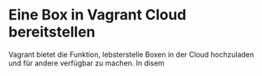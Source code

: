 # Eine Box in Vagrant Cloud bereitstellen

Vagrant bietet die Funktion, lebsterstelle Boxen in der Cloud hochzuladen und für andere verfügbar zu machen. In disem
